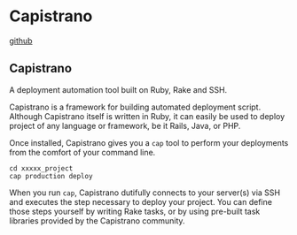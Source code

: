 # Capistrano

[github](https://github.com/capistrano/capistrano)

## Capistrano

A deployment automation tool built on Ruby, Rake and SSH.

Capistrano is a framework for building automated deployment script. Although Capistrano itself is written in Ruby, it can easily be used to deploy project of any language or framework, be it Rails, Java, or PHP.

Once installed, Capistrano gives you a ```cap``` tool to perform your deployments from the comfort of your command line.

```
cd xxxxx_project
cap production deploy
```

When you run ```cap```, Capistrano dutifully connects to your server(s) via SSH and executes the step necessary to deploy your project. You can define those steps yourself by writing Rake tasks, or by using pre-built task libraries provided by the Capistrano community.
